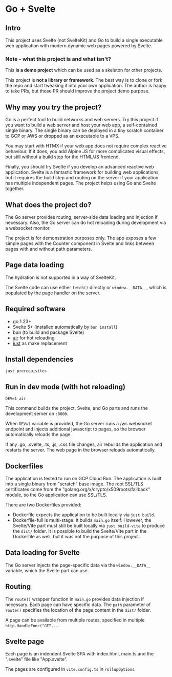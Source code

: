 # Go + Svelte

## Intro

This project uses Svelte (not SvelteKit) and Go to build a single executable web application with modern dynamic web pages powered by Svelte.

### Note - what this project is and what isn't?

This **is a demo project** which can be used as a skeleton for other projects.

This project is **not a library or framework**. The best way is to clone or fork the repo and start tweaking it into your own application. The author is happy to take PRs, but those PR should improve the project demo purpose.

## Why may you try the project?

Go is a perfect tool to build networks and web servers. Try this project if you want to build a web server and host your web app, a self-contained single binary. The single binary can be deployed in a tiny scratch container to GCP or AWS or dropped as an executable to a VPS.

You may start with HTMX if your web app does not require complex reactive behaviour. If it does, you add Alpine JS for more complicated visual effects, but still without a build step for the HTML/JS frontend.

Finally, you should try Svelte if you develop an advanced reactive web application. Svelte is a fantastic framework for building web applications, but it requires the build step and routing on the server if your application has multiple independent pages. The project helps using Go and Svelte together.

## What does the project do?

The Go server provides routing, server-side data loading and injection if necessary. Also, the Go server can do hot reloading during development via a websocket monitor.

The project is for demonstration purposes only. The app exposes a few simple pages with the Counter component in Svelte and links between pages with and without path parameters.

## Page data loading

The hydration is not supported in a way of SvelteKit.

The Svelte code can use either `fetch()` directly or `window.__DATA__`, which is populated by the page handler on the server.

## Required software

- go 1.23+
- Svelte 5+ (installed automatically by `bun install`)
- bun (to build and package Svelte)
- [air](https://github.com/air-verse/air) for hot reloading
- [just](https://just.systems) as make replacement

## Install dependencies

`just prerequisites`

## Run in dev mode (with hot reloading)

`DEV=1 air`

This command builds the project, Svelte, and Go parts and runs the development server on `:8000`.

When `DEV=1` variable is provided, the Go server runs a /ws websocket endpoint and injects additional javascript to pages, so the browser automatically reloads the page.

If any .go, .svelte, .ts, .js, .css file changes, air rebuilds the application and restarts the server. The web page in the browser reloads automatically.

## Dockerfiles

The application is tested to run on GCP Cloud Run. The application is built into a single binary from "scratch" base image. The root SSL/TLS certificates come from the "golang.org/x/crypto/x509roots/fallback" module, so the Go application can use SSL/TLS.

There are two Dockerfiles provided:

- Dockerfile expects the application to be built locally via `just build`.
- Dockerfile-full is multi-stage. It builds `main.go` itself. However, the Svelte/Vite part must still be built locally via `just build-vite` to produce the `dist/` folder. It is possible to build the Svelte/Vite part in the Dockerfile as well, but it was not the purpose of this project.

## Data loading for Svelte

The Go server injects the page-specific data via the `window.__DATA__` variable, which the Svelte part can use.

## Routing

The `route()` wrapper function in `main.go` provides data injection if necessary. Each page can have specific data. The `path` parameter of `route()` specifies the location of the page content in the `dist/` folder.

A page can be available from multiple routes, specified in multiple `http.HandleFunc("GET...`.

## Svelte page

Each page is an indendent Svelte SPA with index.html, main.ts and the ".svelte" file like "App.svelte".

The pages are configured in `vite.config.ts` in `rollupOptions`.
